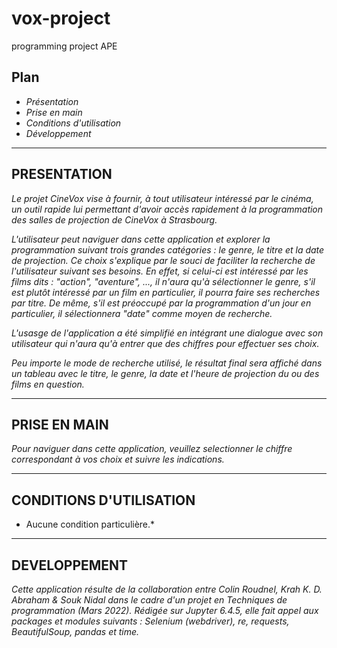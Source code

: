 # vox-project
programming project APE


Plan
---
  - *Présentation*
  - *Prise en main*
  - *Conditions d'utilisation*
  - *Développement*
  
---------------------------------------------------------------------------------------------------------------------------------------------------------------------------------

PRESENTATION
---
*Le projet CineVox vise à fournir, à tout utilisateur intéressé par le cinéma, un outil rapide lui permettant d'avoir accès rapidement à la programmation des salles de projection de CineVox à Strasbourg.*

*L'utilisateur peut naviguer dans cette application et explorer la programmation suivant trois grandes catégories : le genre, le titre et la date de projection.*
*Ce choix s'explique par le souci de faciliter la recherche de l'utilisateur suivant ses besoins. En effet, si celui-ci est intéressé par les films dits : "action", "aventure", ..., il n'aura qu'à sélectionner le genre, s'il est plutôt intéressé par un film en particulier, il pourra faire ses recherches par titre. De même, s'il est préoccupé par la programmation d'un jour en particulier, il sélectionnera "date" comme moyen de recherche.*

*L'usasge de l'application a été simplifié en intégrant une dialogue avec son utilisateur qui n'aura qu'à entrer que des chiffres pour effectuer ses choix.*

*Peu importe le mode de recherche utilisé, le résultat final sera affiché dans un tableau avec le titre, le genre, la date et l'heure de projection du ou des films en question.*

------------------------------
PRISE EN MAIN
--
*Pour naviguer dans cette application, veuillez selectionner le chiffre correspondant à vos choix et suivre les indications.*

------------------------------
CONDITIONS D'UTILISATION
--
* Aucune condition particulière.*

------------------------------
DEVELOPPEMENT
---
*Cette application résulte de la collaboration entre Colin Roudnel, Krah K. D. Abraham & Souk Nidal dans le cadre d'un projet en Techniques de programmation (Mars 2022). Rédigée sur Jupyter 6.4.5, elle fait appel aux packages et modules suivants : Selenium (webdriver), re, requests, BeautifulSoup, pandas et time.*
